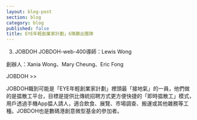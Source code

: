 ```yaml
---
layout: blog-post
section: blog
category: blog
published: false
title: EYE年輕創業家計劃」6隊勝出團隊
---
```

3. JOBDOH
JOBDOH-web-400導師：Lewis Wong

創辦人：Xania Wong、Mary Cheung、Eric Fong

JOBDOH >>

JOBDOH職到可能是「EYE年輕創業家計劃」裡頭最「接地氣」的一員，他們做的是揾散工平台，目標是提供比傳統招聘方式更方便快捷的「即時揾散工」模式，用戶透過手機App揾人請人，適合飲食、展覽、市場調查、搬運或其他雜務等工種。JOBDOH也是數碼港創意微型基金的參加者。

